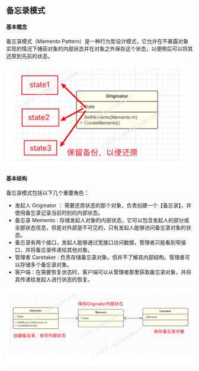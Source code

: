 ## 备忘录模式

#### 基本概念  

备忘录模式（Memento Pattern）是⼀种⾏为型设计模式，它允许在不暴露对象实现的情况下捕获对象的内部状态并在对象之外保存这个状态，以便稍后可以将其还原到先前的状态。  

![备忘录模式](img/备忘录模式.png)

#### 基本结构

备忘录模式包括以下⼏个重要⻆⾊：

- 发起⼈ Originator ： 需要还原状态的那个对象，负责创建⼀个【备忘录】，并使⽤备忘录记录当前时刻的内部状态。
- 备忘录 Memento : 存储发起⼈对象的内部状态，它可以包含发起⼈的部分或全部状态信息，但是对外部是不可⻅的，只有发起⼈能够访问备忘录对象的状态。
- 备忘录有两个接⼝，发起⼈能够通过宽接⼝访问数据，管理者只能看到窄接⼝，并将备忘录传递给其他对象。
- 管理者 Caretaker : 负责存储备忘录对象，但并不了解其内部结构，管理者可以存储多个备忘录对象。
- 客户端：在需要恢复状态时，客户端可以从管理者那⾥获取备忘录对象，并将其传递给发起⼈进⾏状态的恢复。

![备忘录模式2](img/备忘录模式2.png)